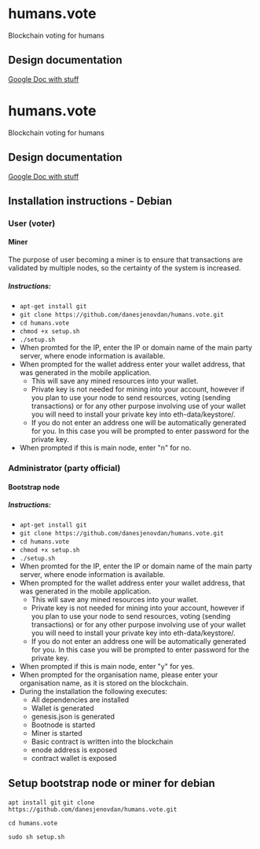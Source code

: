 # humans.vote
Blockchain voting for humans

## Design documentation
[Google Doc with stuff](https://docs.google.com/document/d/1HivUUGqH4lilm60n36SA12tUegNr2g3yyi_9uRWT29I/edit#)
# humans.vote
Blockchain voting for humans

## Design documentation
[Google Doc with stuff](https://docs.google.com/document/d/1HivUUGqH4lilm60n36SA12tUegNr2g3yyi_9uRWT29I/edit#)

## Installation instructions - Debian
### User (voter)
#### Miner
The purpose of user becoming a miner is to ensure that transactions are validated by multiple nodes, so the certainty of the system is increased. 

##### Instructions:
* ```apt-get install git```
* ```git clone https://github.com/danesjenovdan/humans.vote.git```
* ```cd humans.vote```
* ```chmod +x setup.sh```
* ```./setup.sh```
* When promted for the IP, enter the IP or domain name of the main party server, where enode information is available.
* When prompted for the wallet address enter your wallet address, that was generated in the mobile application. 
  * This will save any mined resources into your wallet.
  * Private key is not needed for mining into your account, however if you plan to use your node to send resources, voting (sending transactions) or for any other purpose involving use of your wallet you will need to install your private key into eth-data/keystore/.
  * If you do not enter an address one will be automatically generated for you. In this case you will be prompted to enter password for the private key.
 * When prompted if this is main node, enter "n" for no.

### Administrator (party official)
#### Bootstrap node
##### Instructions:

* ```apt-get install git```
* ```git clone https://github.com/danesjenovdan/humans.vote.git```
* ```cd humans.vote```
* ```chmod +x setup.sh```
* ```./setup.sh```
* When promted for the IP, enter the IP or domain name of the main party server, where enode information is available.
* When prompted for the wallet address enter your wallet address, that was generated in the mobile application. 
  * This will save any mined resources into your wallet.
  * Private key is not needed for mining into your account, however if you plan to use your node to send resources, voting (sending transactions) or for any other purpose involving use of your wallet you will need to install your private key into eth-data/keystore/.
  * If you do not enter an address one will be automatically generated for you. In this case you will be prompted to enter password for the private key.
 * When prompted if this is main node, enter "y" for yes.
 * When prompted for the organisation name, please enter your organisation name, as it is stored on the blockchain.
* During the installation the following executes:
	* All dependencies are installed
	* Wallet is generated
	* genesis.json is generated
	* Bootnode is started
	* Miner is started
	* Basic contract is written into the blockchain
	* enode address is exposed
	* contract wallet is exposed

## Setup bootstrap node or miner for debian
```apt install git```
```git clone https://github.com/danesjenovdan/humans.vote.git```

```cd humans.vote```

```sudo sh setup.sh```
